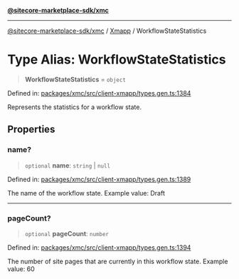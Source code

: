 [**@sitecore-marketplace-sdk/xmc**](../../../../README.md)

***

[@sitecore-marketplace-sdk/xmc](../../../../README.md) / [Xmapp](../README.md) / WorkflowStateStatistics

# Type Alias: WorkflowStateStatistics

> **WorkflowStateStatistics** = `object`

Defined in: [packages/xmc/src/client-xmapp/types.gen.ts:1384](https://github.com/Sitecore/marketplace-sdk/blob/main/packages/xmc/src/client-xmapp/types.gen.ts#L1384)

Represents the statistics for a workflow state.

## Properties

### name?

> `optional` **name**: `string` \| `null`

Defined in: [packages/xmc/src/client-xmapp/types.gen.ts:1389](https://github.com/Sitecore/marketplace-sdk/blob/main/packages/xmc/src/client-xmapp/types.gen.ts#L1389)

The name of the workflow state.
Example value: Draft

***

### pageCount?

> `optional` **pageCount**: `number`

Defined in: [packages/xmc/src/client-xmapp/types.gen.ts:1394](https://github.com/Sitecore/marketplace-sdk/blob/main/packages/xmc/src/client-xmapp/types.gen.ts#L1394)

The number of site pages that are currently in this workflow state.
Example value: 60
